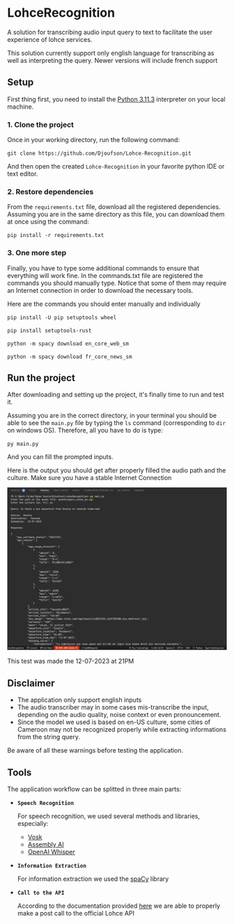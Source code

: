 # LohceRecognition
A solution for transcribing audio input query to text to facilitate the user experience of lohce services.

This solution currently support only english language for transcribing as well as interpreting the query. Newer versions will include french support

## Setup
First thing first, you need to install the [Python 3.11.3](https://www.python.org/downloads/release/python-3113/) interpreter on your local machine.

### 1. Clone the project
Once in your working directory, run the following command:

``` shell
git clone https://github.com/Djoufson/Lohce-Recognition.git
```
And then open the created `Lohce-Recognition` in your favorite python IDE or text editor.

### 2. Restore dependencies
From the `requirements.txt` file, download all the registered dependencies. Assuming you are in the same directory as this file, you can download them at once using the command:

``` shell
pip install -r requirements.txt
```

### 3. One more step
Finally, you have to type some additional commands to ensure that everything will work fine.
In the commands.txt file are registered the commands you should manually type. Notice that some of them may require an Internet connection in order to download the necessary tools.

Here are the commands you should enter manually and individually

``` shell
pip install -U pip setuptools wheel
```
``` shell
pip install setuptools-rust
```
``` shell
python -m spacy download en_core_web_sm
```
``` shell
python -m spacy download fr_core_news_sm
```

## Run the project
After downloading and setting up the project, it's finally time to run and test it.

Assuming you are in the correct directory, in your terminal you should be able to see the `main.py` file by typing the `ls` command (corresponding to `dir` on windows OS). Therefore, all you have to do is type:

``` shell
py main.py
```

And you can fill the prompted inputs.

Here is the output you should get after properly filled the audio path and the culture. Make sure you have a stable Internet Connection

![test](./assets/test.png)

This test was made the 12-07-2023 at 21PM

## Disclaimer
- The application only support english inputs
- The audio transcriber may in some cases mis-transcribe the input, depending on the audio quality, noise context or even pronouncement.
- Since the model we used is based on en-US culture, some cities of Cameroon may not be recognized properly while extracting informations from the string query.

Be aware of all these warnings before testing the application.

## Tools
The application workflow can be splitted in three main parts:

- **`Speech Recognition`**

    For speech recognition, we used several methods and libraries, especially:

    - [Vosk](https://alphacephei.com/vosk)
    - [Assembly AI](https://www.assemblyai.com/)
    - [OpenAI Whisper](https://openai.com/research/whisper)

- **`Information Extraction`**

    For information extraction we used the [spaCy](https://spacy.io/) library

- **`Call to the API`**

    According to the documentation provided [here](https:/github.com/lohce/careathon2023) we are able to properly make a post call to the official Lohce API